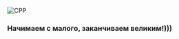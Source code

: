 ![CPP](https://img.shields.io/badge/-C++-000000?style=for-the-badge&logo=C%2b%2b)

### Начимаем с малого, заканчиваем великим!)))



